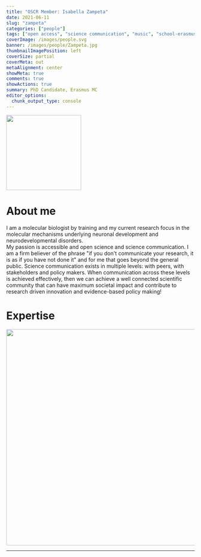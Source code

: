 ```yaml
---
title: "OSCR Member: Isabella Zampeta"
date: 2021-06-11
slug: "zampeta"
categories: ["people"]
tags: ["open access", "science communication", "music", "school-erasmusmc"] # top 3 categories + unique + school
coverImage: /images/people.svg
banner: /images/people/Zampeta.jpg
thumbnailImagePosition: left
coverSize: partial
coverMeta: out
metaAlignment: center
showMeta: true
comments: true
showActions: true
summary: PhD Candidate, Erasmus MC
editor_options: 
  chunk_output_type: console
---
```

<!-- EMAIL -->
<p>
  <a href="mailto:f.zampeta@erasmusmc.nl">
  <img border="0" alt="" src="/images/people/Zampeta.jpg" width="200" height="200" align="center">
  </a>
</p>


<p align="center">
<!--  CV -->
  <a href="https://www.dropbox.com/s/vsj4bwjsn65k73n/CV_Isabella%20Zampeta.pdf?dl=0" class="fa-solid fa-file" style="color:#000000;">
  </a> 

<!-- TWITTER 
  <a href="" class="fa-brands fa-x-twitter" style="color:#000000;">
  </a>
  -->

<!-- GOOGLE SCHOLAR
  <a href="" class="fa-brands fa-google-scholar" style="color:#000000;">
  </a>
  -->
  
<!-- RESEARCHGATE-->
  <a href="https://www.researchgate.net/profile/Isabella-Zampeta" class="fa-brands fa-researchgate" style="color:#000000;">
  </a>
    
  
<!-- LINKEDIN -->  
  <a href="https://www.linkedin.com/in/isabella-zampeta/" class="fa-brands fa-linkedin" style="color:#000000;">
  </a> 
  
  <!-- ORCID 
  <a href="" class="fa-brands fa-orcid" style="color:#000000;">
  </a> -->

<!-- PERSONAL WEBSITE 
  <a href="" class="fa-solid fa-link" style="color:#000000;">
  </a> -->
</p>


# About me

I am a molecular biologist by training and my current research focus in the molecular mechanisms underlying neuronal development and neurodevelopmental disorders.   
My passion is accessible and open science and science communication. I am a firm believer of the phrase "if you don't communicate your research, it is as if you have not done it" and for me that goes beyond the general public. Science communication exists in multiple levels: with peers, with stakeholders and policy makers. When communication across these levels is achieved effectively, then we can achieve a well connected scientific community that can have maximum societal impact and contribute to research driven innovation and evidence-based policy making!

# Expertise

<img src="{{< blogdown/postref >}}index_files/figure-html/radarPlot-1.png" width="576" />

***


